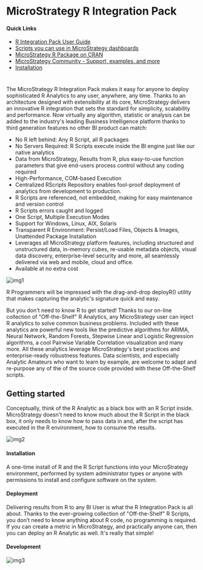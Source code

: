 # MicroStrategy R Integration Pack
#### Quick Links
* [R Integration Pack User Guide][user_guide]
* [Scripts you can use in MicroStrategy dashboards][scripts]
* [MicroStrategy R Package on CRAN][cran]
* [MicroStrategy Community - Support, examples, and more][mstr_community]
* [Installation](https://github.com/MicroStrategy/RIntegrationPack/tree/master/installers)
#

The MicroStrategy R Integration Pack makes it easy for anyone to deploy sophisticated R Analytics to any user, anywhere, any time. Thanks to an architecture designed with extensibility at its core, MicroStrategy delivers an innovative R integration that sets the standard for simplicity, scalability and performance. Now virtually any algorithm, statistic or analysis can be added to the industry's leading Business Intelligence platform thanks to third generation features no other BI product can match:
 * No R left behind: Any R Script, all R packages
 * No Servers Required: R Scripts execute inside the BI engine just like our native analytics
 * Data from MicroStrategy, Results from R, plus easy-to-use function parameters that give end-users process control without any coding required
 * High-Performance, COM-based Execution
 * Centralized RScripts Repository enables fool-proof deployment of analytics from development to production.
 * R Scripts are referenced, not embedded, making for easy maintenance and version control
 * R Scripts errors caught and logged
 * One Script, Multiple Execution Modes
 * Support for Windows, Linux, AIX, Solaris
 * Transparent R Environment: Persist/Load Files, Objects & Images, Unattended Package Installation
 * Leverages all MicroStrategy platform features, including structured and unstructured data, in-memory cubes, re-usable metadata objects, visual data discovery, enterprise-level security and more, all seamlessly delivered via web and mobile, cloud and office.
 * Available at no extra cost

![img1]

R Programmers will be impressed with the drag-and-drop deployR() utility that makes capturing the analytic's signature quick and easy.


But you don't need to know R to get started! Thanks to our on-line collection of "Off-the-Shelf" R Analytics, any MicroStrategy user can inject R analytics to solve common business problems. Included with these analytics are powerful new tools like the predictive algorithms for ARIMA, Neural Network, Random Forests, Stepwise Linear and Logistic Regression algorithms, a cool Pairwise Variable Correlation visualization and many more. All these analytics leverage MicroStrategy's best practices and enterprise-ready robustness features. Data scientists, and especially Analytic Amateurs who want to learn by example, are welcome to adapt and re-purpose any of the of the source code provided with these Off-the-Shelf scripts.


## Getting started
Conceptually, think of the R Analytic as a black box with an R Script inside. MicroStrategy doesn't need to know much about the R Script in the black box, it only needs to know how to pass data in and, after the script has executed in the R environment, how to consume the results.

![img2]


#### Installation

A one-time install of R and the R Script functions into your MicroStrategy environment, performed by system administrator types or anyone with permissions to install and configure software on the system.

#### Deployment

Delivering results from R to any BI User is what the R Integration Pack is all about. Thanks to the ever-growing collection of "Off-the-Shelf" R Scripts, you don’t need to know anything about R code, no programming is required. If you can create a metric in MicroStrategy, and practically anyone can, then you can deploy an R Analytic as well. It's really that simple!

#### Development

![img3]



[img1]: https://github.com/MicroStrategy/RIntegrationPack/blob/master/assets/Home_RIPBlockDiagram.png
[img2]: https://github.com/MicroStrategy/RIntegrationPack/blob/master/assets/Home_Install-Deploy-NoNum.png
[img3]: https://github.com/MicroStrategy/RIntegrationPack/blob/master/assets/Home_Develop-NoNum.png

[user_guide]: <https://github.com/MicroStrategy/RIntegrationPack/blob/master/docs/Documentation_RIntegrationPackUserGuide.pdf>
[scripts]: <https://github.com/MicroStrategy/RIntegrationPack/tree/master/scripts>
[cran]: <https://cran.r-project.org/package=MicroStrategyR>
[mstr_community]: <https://community.microstrategy.com/s/topic/0TO44000000Flk7GAC/r-script-u108>
